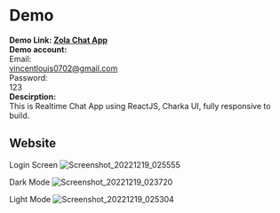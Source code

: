 # Demo

<b>Demo Link: <a href="https://zolachatapp.netlify.app">Zola Chat App<a> </b>
</br>
<b>Demo account:</b>
</br>
Email:</br>
vincentlouis0702@gmail.com</br>
Password:</br>
123</br>
<b>Descirption:</b></br>
This is Realtime Chat App using ReactJS, Charka UI, fully responsive to build.

## Website
Login Screen
![Screenshot_20221219_025555](https://user-images.githubusercontent.com/65230195/221771109-8ced9695-1a52-4220-8b6a-f136133b2abc.png)

Dark Mode
![Screenshot_20221219_023720](https://user-images.githubusercontent.com/65230195/221771131-4fca2a8a-1614-4671-ac2a-96c4d02cd6d0.png)

Light Mode
![Screenshot_20221219_025304](https://user-images.githubusercontent.com/65230195/221771143-a5a0729f-96d4-416b-b767-a2a95de364c8.png)
